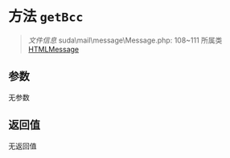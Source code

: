 # 方法 `getBcc`

> *文件信息* suda\mail\message\Message.php: 108~111
> 所属类 [HTMLMessage](../HTMLMessage.md)




## 参数


无参数


## 返回值

无返回值
